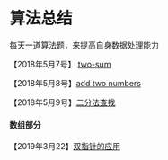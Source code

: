 # 算法总结

每天一道算法题，来提高自身数据处理能力

【2018年5月7号】 [two-sum](https://github.com/huangchucai/My-Note-Blog/blob/master/%E7%AE%97%E6%B3%95/two-sum.md)

【2018年5月8号】[add two numbers](https://github.com/huangchucai/My-Note-Blog/blob/master/%E7%AE%97%E6%B3%95/add%20two%20Numbers.md)

【2018年5月9号】[二分法查找](https://github.com/huangchucai/My-Note-Blog/blob/master/%E7%AE%97%E6%B3%95/%E4%BA%8C%E5%88%86%E6%B3%95%E6%9F%A5%E6%89%BE.md)


#### 数组部分
【2019年3月22】[双指针的应用](https://github.com/huangchucai/My-Note-Blog/issues/56)
